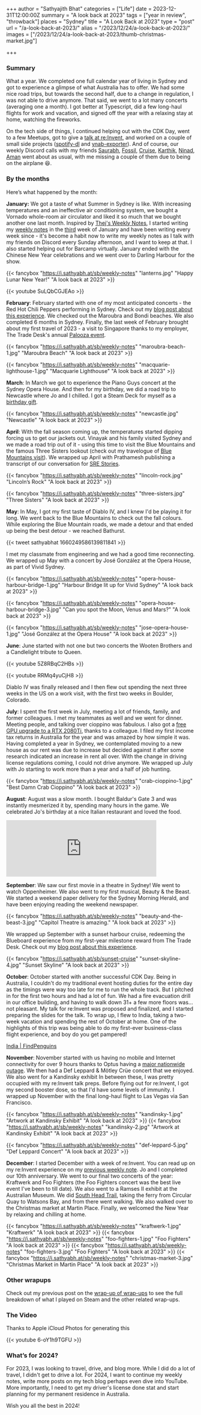 +++
author = "Sathyajith Bhat"
categories = ["Life"]
date = 2023-12-31T12:00:00Z
summary = "A look back at 2023" 
tags = ["year in review", "throwback"]
places = "Sydney"
title = "A Look Back at 2023" 
type = "post"
url = "/a-look-back-at-2023/"
alias = "/2023/12/24/a-look-back-at-2023/"
images = ["/2023/12/24/a-look-back-at-2023/thumb-christmas-market.jpg"]

+++

### Summary

What a year. We completed one full calendar year of living in Sydney and got to experience a glimpse of what Australia has to offer. We had some nice road trips, but towards the second half, due to a change in regulation, I was not able to drive anymore. That said, we went to a lot many concerts (averaging one a month). I got better at Typescript, did a few long-haul flights for work and vacation, and signed off the year with a relaxing stay at home, watching the fireworks.  

On the tech side of things, I continued helping out with the CDK Day, went to a few Meetups, got to give a [talk at re:Invent](https://sathyasays.com/talks/improve-web-application-performance-aws-global-accelerator-net327/), and worked on a couple of small side projects ([spotify-dl](https://github.com/SathyaBhat/spotify-dl) and [ynab-exporter](https://github.com/SathyaBhat/ynab-exporter)). And of course, our weekly Discord calls with my friends [Saurabh](https://twitter.com/the100rabh), [Fossil](https://twitter.com/Fossiloflife), [Cruise](https://twitter.com/Cruisemaniac), [Karthik](https://twitter.com/Karthik), [Ninad](https://twitter.com/Ni_nad), [Aman](https://twitter.com/amanmanglik) went about as usual, with me missing a couple of them due to being on the airplane 😆.

### By the months

Here’s what happened by the month:

**January:** We got a taste of what Summer in Sydney is like. With increasing temperatures and an ineffective air conditioning system, we bought a Vornado whole-room air circulator and liked it so much that we bought another one last month. Inspired by [Thej's Weekly Notes](https://thejeshgn.com/tag/weekly-notes/), I started writing my [weekly notes](/series/weekly-notes) in the [third](/2023/01/21/weekly-notes-03-2023/) week of January and have been writing every week since - it's become a habit now to write my weekly notes as I talk with my friends on Discord every Sunday afternoon, and I want to keep at that. I also started helping out for Barcamp virtually. January ended with the Chinese New Year celebrations and we went over to Darling Harbour for the show.

  {{< fancybox "https://i.sathyabh.at/sb/weekly-notes" "lanterns.jpg" "Happy Lunar New Year!" "A look back at 2023"  >}}

  {{< youtube SuLQbCGJEAo >}}

**February**: February started with one of my most anticipated concerts - the Red Hot Chili Peppers performing in Sydney. Check out my [blog post about this experience](/2023/02/04/red-hot-chili-peppers-post-malone-sydney-2023). We checked out the Maroubra and Bondi beaches. We also completed 6 months in Sydney. Finally, the last week of February brought about my first travel of 2023 - a visit to Singapore thanks to my employer, The Trade Desk's annual [Palooza event](/2023/02/26/weekly-notes-08-2023/).

  {{< fancybox "https://i.sathyabh.at/sb/weekly-notes" "maroubra-beach-1.jpg" "Maroubra Beach" "A look back at 2023" >}}

  {{< fancybox "https://i.sathyabh.at/sb/weekly-notes" "macquarie-lighthouse-1.jpg" "Macquarie Lighthouse" "A look back at 2023" >}}


**March**: In March we got to experience the Piano Guys concert at the Sydney Opera House. And then for my birthday, we did a road trip to Newcastle where Jo and I chilled. I got a Steam Deck for myself as a [birthday gift](/2023/03/20/weekly-notes-11-2023/). 

  {{< fancybox "https://i.sathyabh.at/sb/weekly-notes" "newcastle.jpg" "Newcastle" "A look back at 2023" >}}

**April**: With the fall season coming up, the temperatures started dipping forcing us to get our jackets out. Vinayak and his family visited Sydney and we made a road trip out of it - using this time to visit the Blue Mountains and the famous Three Sisters lookout (check out my travelogue of [Blue Mountains visit](/2023/05/07/blue-mountains-day-trip-travelogue/)). We wrapped up April with Prathamesh publishing a transcript of our conversation for [SRE Stories](https://www.srestories.dev/p/sre-story-with-sathya-bhat).

  {{< fancybox "https://i.sathyabh.at/sb/weekly-notes" "lincoln-rock.jpg" "Lincoln’s Rock" "A look back at 2023" >}}

  {{< fancybox "https://i.sathyabh.at/sb/weekly-notes" "three-sisters.jpg" "Three Sisters" "A look back at 2023" >}}


**May**: In May, I got my first taste of Diablo IV, and I knew I'd be playing it for long. We went back to the Blue Mountains to check out the fall colours. While exploring the Blue Mountain roads, we made a detour and that ended up being the best detour - we reached Bathurst.

  {{< tweet sathyabhat 1660249586139811841 >}}

I met my classmate from engineering and we had a good time reconnecting. We wrapped up May with a concert by José González at the Opera House, as part of Vivid Sydney.

  {{< fancybox "https://i.sathyabh.at/sb/weekly-notes" "opera-house-harbour-bridge-1.jpg" "Harbour Bridge lit up for Vivid Sydney" "A look back at 2023" >}}

  {{< fancybox "https://i.sathyabh.at/sb/weekly-notes" "opera-house-harbour-bridge-3.jpg" "Can you spot the Moon, Venus and Mars?" "A look back at 2023" >}}

  {{< fancybox "https://i.sathyabh.at/sb/weekly-notes" "jose-opera-house-1.jpg" "José González at the Opera House" "A look back at 2023" >}}

**June**: June started with not one but two concerts the Wooten Brothers and a Candlelight tribute to Queen.

  {{< youtube 5Z8RBqC2HBs >}}

  {{< youtube RRMq4yuCjH8 >}}

Diablo IV was finally released and I then flew out spending the next three weeks in the US on a work visit, with the first two weeks in Boulder, Colorado.


**July**: I spent the first week in July, meeting a lot of friends, family, and former colleagues. I met my teammates as well and we went for dinner. Meeting people, and talking over cioppino was fabulous. I also got a [free GPU upgrade to a RTX 2080Ti](/2023/07/09/weekly-notes-27-2023/), thanks to a colleague. I filed my first income tax returns in Australia for the year and was amazed by how simple it was. Having completed a year in Sydney, we contemplated moving to a new house as our rent was due to increase but decided against it after some research indicated an increase in rent all over. With the change in driving license regulations coming, I could not drive anymore. We wrapped up July with Jo starting to work more than a year and a half of job hunting.

  {{< fancybox "https://i.sathyabh.at/sb/weekly-notes" "crab-cioppino-1.jpg" "Best Damn Crab Cioppino" "A look back at 2023" >}}

**August**: August was a slow month. I bought Baldur's Gate 3 and was instantly mesmerized it by, spending many hours in the game. We celebrated Jo's birthday at a nice Italian restaurant and loved the food.

  <iframe title="Pixelfed Post Embed" src="https://pxl.mx/p/sathyabhat/594532211850375235/embed?caption=true&likes=false&layout=full" class="pixelfed__embed" style="max-width: 100%; border: 0" width="400" allowfullscreen="allowfullscreen"></iframe><script async defer src="https://pxl.mx/embed.js"></script>

**September**: We saw our first movie in a theatre in Sydney! We went to watch Oppenheimer. We also went to my first musical, Beauty & the Beast. We started a weekend paper delivery for the Sydney Morning Herald, and have been enjoying reading the weekend newspaper.

  {{< fancybox "https://i.sathyabh.at/sb/weekly-notes" "beauty-and-the-beast-3.jpg" "Capitol Theatre is amazing." "A look back at 2023" >}}
  
  We wrapped up September with a sunset harbour cruise, redeeming the Blueboard experience from my first-year milestone reward from The Trade Desk. Check out my [blog post about this experience](/2023/09/17/captain-cook-sydney-harbour-sunset-dinner-cruise).

  {{< fancybox "https://i.sathyabh.at/sb/sunset-cruise" "sunset-skyline-4.jpg" "Sunset Skyline" "A look back at 2023" >}}

**October**: October started with another successful CDK Day. Being in Australia, I couldn't do my traditional event hosting duties for the entire day as the timings were way too late for me to run the whole track. But I pitched in for the first two hours and had a lot of fun. We had a fire evacuation drill in our office building, and having to walk down 31+ a few more floors was... not pleasant. My talk for re:Invent was proposed and finalized, and I started preparing the slides for the talk. To wrap up, I flew to India, taking a two-week vacation and spending the rest of October at home. One of the highlights of this trip was being able to do my first-ever business-class flight experience, and boy do you get pampered!

  <div class="findpenguins-media" findpgns-version="1" findpgns-embed="user"><a href="https://findpenguins.com/sathyabhat/trip/india" target="_top">India | FindPenguins</a></div><script async defer src="//findpenguins.com/js/embed.js"></script>


**November**: November started with us having no mobile and Internet connectivity for over 9 hours thanks to Optus having a [major nationwide outage](https://www.smh.com.au/business/companies/inside-optus-day-from-hell-20231110-p5eiz0.html). We then had a Def Leppard & Mötley Crüe concert that we enjoyed. We also went for a Kandinsky exhibit In between these, I was pretty occupied with my re:Invent talk preps. Before flying out for re:Invent, I got my second booster dose, so that I'd have some levels of immunity. I wrapped up November with the final long-haul flight to Las Vegas via San Francisco. 

  {{< fancybox "https://i.sathyabh.at/sb/weekly-notes" "kandinsky-1.jpg" "Artwork at Kandinsky Exhibit" "A look back at 2023" >}}
  {{< fancybox "https://i.sathyabh.at/sb/weekly-notes" "kandinsky-2.jpg" "Artwork at Kandinsky Exhibit" "A look back at 2023" >}}

  {{< fancybox "https://i.sathyabh.at/sb/weekly-notes" "def-leppard-5.jpg" "Def Leppard Concert" "A look back at 2023" >}}

**December**: I started December with a week of re:Invent. You can read up on my re:Invent experience on my [previous weekly note](/2023/12/04/weekly-notes-48-2023/). Jo and I completed our 10th anniversary. We went to our final two concerts of the year: Kraftwerk and Foo Fighters (the Foo Fighters concert was the best live event I've been to till date). We also went to a Ramses II exhibit at the Australian Museum. We did [South Head Trail](/2023/12/24/weekly-notes-51-2023/), taking the ferry from Circular Quay to Watsons Bay, and from there went walking. We also walked over to the Christmas market at Martin Place. Finally, we welcomed the New Year by relaxing and chilling at home. 

  {{< fancybox "https://i.sathyabh.at/sb/weekly-notes" "kraftwerk-1.jpg" "Kraftwerk" "A look back at 2023" >}}
  {{< fancybox "https://i.sathyabh.at/sb/weekly-notes" "foo-fighters-1.jpg" "Foo Fighters" "A look back at 2023" >}}
  {{< fancybox "https://i.sathyabh.at/sb/weekly-notes" "foo-fighters-3.jpg" "Foo Fighters" "A look back at 2023" >}}
  {{< fancybox "https://i.sathyabh.at/sb/weekly-notes" "christmas-market-3.jpg" "Christmas Market in Martin Place" "A look back at 2023" >}}

### Other wrapups

Check out my previous post on the [wrap-up of wrap-ups](/2023/12/30/wrap-up-of-wrap-ups-2023) to see the full breakdown of what I played on Steam and the other related wrap-ups.

### The Video

Thanks to Apple iCloud Photos for generating this 

{{< youtube 6-oY1h9TGFU >}}

### What’s for 2024?

For 2023, I was looking to travel, drive, and blog more. While I did do a lot of travel, I didn't get to drive a lot. For 2024, I want to continue my weekly notes, write more posts on my tech blog perhaps even dive into YouTube. More importantly, I need to get my driver's license done stat and start planning for my permanent residence in Australia. 

Wish you all the best in 2024!